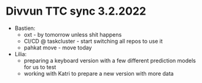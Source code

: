 # Divvun TTC sync 3.2.2022

- Bastien:
    - oxt - by tomorrow unless shit happens
    - CI/CD @ taskcluster - start switching all repos to use it
    - pahkat move - move today
- Lilia:
    - preparing a keyboard version with a few different prediction models for us to test
    - working with Katri to prepare a new version with more data
